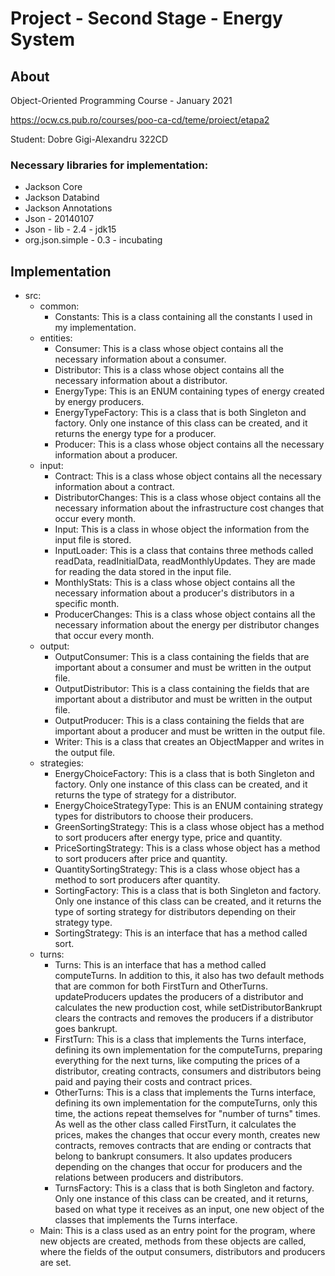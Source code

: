 # Project - Second Stage - Energy System

## About

Object-Oriented Programming Course - January 2021

<https://ocw.cs.pub.ro/courses/poo-ca-cd/teme/proiect/etapa2>

Student: Dobre Gigi-Alexandru 322CD

### Necessary libraries for implementation:
* Jackson Core 
* Jackson Databind 
* Jackson Annotations
* Json - 20140107
* Json - lib - 2.4 - jdk15
* org.json.simple - 0.3 - incubating

## Implementation
* src:
    * common:
        * Constants:
          This is a class containing all the constants I used in my
          implementation.
    * entities:
        * Consumer:
          This is a class whose object contains all the necessary information
          about a consumer.
        * Distributor:
          This is a class whose object contains all the necessary information
          about a distributor.
        * EnergyType:
          This is an ENUM containing types of energy created by energy
          producers.
        * EnergyTypeFactory:
          This is a class that is both Singleton and factory. Only one
          instance of this class can be created, and it returns the energy
          type for a producer.
        * Producer:
          This is a class whose object contains all the necessary information
          about a producer.
    * input:
        * Contract:
          This is a class whose object contains all the necessary information
          about a contract.
        * DistributorChanges:
          This is a class whose object contains all the necessary information
          about the infrastructure cost changes that occur every month.
        * Input:
          This is a class in whose object the information from the input file
          is stored.
        * InputLoader:
          This is a class that contains three methods called readData,
          readInitialData, readMonthlyUpdates. They are made for reading the
          data stored in the input file.
        * MonthlyStats:
          This is a class whose object contains all the necessary information
          about a producer's distributors in a specific month.
        * ProducerChanges:
          This is a class whose object contains all the necessary information
          about the energy per distributor changes that occur every month.
    * output:
        * OutputConsumer:
          This is a class containing the fields that are important about a
          consumer and must be written in the output file.
        * OutputDistributor:
          This is a class containing the fields that are important about a
          distributor and must be written in the output file.
        * OutputProducer:
          This is a class containing the fields that are important about a
          producer and must be written in the output file.
        * Writer:
          This is a class that creates an ObjectMapper and writes in the
          output file.
    * strategies:
        * EnergyChoiceFactory:
          This is a class that is both Singleton and factory. Only one
          instance of this class can be created, and it returns the type
          of strategy for a distributor.
        * EnergyChoiceStrategyType:
          This is an ENUM containing strategy types for distributors to
          choose their producers.
        * GreenSortingStrategy:
          This is a class whose object has a method to sort producers after
          energy type, price and quantity.
        * PriceSortingStrategy:
          This is a class whose object has a method to sort producers after
          price and quantity.
        * QuantitySortingStrategy:
          This is a class whose object has a method to sort producers after
          quantity.
        * SortingFactory:
          This is a class that is both Singleton and factory. Only one
          instance of this class can be created, and it returns the type of
          sorting strategy for distributors depending on their strategy type.
        * SortingStrategy:
          This is an interface that has a method called sort.
    * turns:
        * Turns:
          This is an interface that has a method called computeTurns. In
          addition to this, it also has two default methods that are
          common for both FirstTurn and OtherTurns. updateProducers updates
          the producers of a distributor and calculates the new production
          cost, while setDistributorBankrupt clears the contracts and removes
          the producers if a distributor goes bankrupt.
        * FirstTurn:
          This is a class that implements the Turns interface, defining
          its own implementation for the computeTurns, preparing
          everything for the next turns, like computing the prices
          of a distributor, creating contracts, consumers and
          distributors being paid and paying their costs and contract
          prices.
        * OtherTurns:
          This is a class that implements the Turns interface, defining
          its own implementation for the computeTurns, only this time,
          the actions repeat themselves for "number of turns" times. As
          well as the other class called FirstTurn, it calculates the
          prices, makes the changes that occur every month, creates
          new contracts, removes contracts that are ending or contracts
          that belong to bankrupt consumers. It also updates producers
          depending on the changes that occur for producers and the
          relations between producers and distributors.
        * TurnsFactory:
          This is a class that is both Singleton and factory. Only one
          instance of this class can be created, and it returns, based
          on what type it receives as an input, one new object of the
          classes that implements the Turns interface.
    * Main:
      This is a class used as an entry point for the program, where new
      objects are created, methods from these objects are called, where
      the fields of the output consumers, distributors and producers are set.